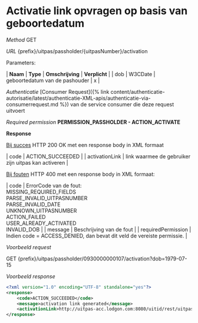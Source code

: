 ---
---

# Activatie link opvragen op basis van geboortedatum

_Method_
GET

_URL_
{prefix}/uitpas/passholder/{uitpasNumber}/activation

Parameters:

| **Naam** | **Type** | **Omschrijving** | **Verplicht** |
| dob | W3CDate | geboortedatum van de pashouder | x |

_Authenticatie_
[Consumer Request]({% link content/authenticatie-autorisatie/latest/authenticatie-XML-apis/authenticatie-via-consumerrequest.md %}) van de service consumer die deze request uitvoert

_Required permission_
**PERMISSION_PASSHOLDER - ACTION_ACTIVATE**

**Response**

<u>Bij succes</u>
HTTP 200 OK met een response body in XML formaat

| code | ACTION_SUCCEEDED |
| activationLink | link waarmee de gebruiker zijn uitpas kan activeren |

<u>Bij fouten</u>
HTTP 400 met een response body in XML formaat:

| code | ErrorCode van de fout:<br>MISSING_REQUIRED_FIELDS<br>PARSE_INVALID_UITPASNUMBER<br>PARSE_INVALID_DATE<br>UNKNOWN_UITPASNUMBER<br>ACTION_FAILED<br>USER_ALREADY_ACTIVATED<br>INVALID_DOB |
| message | Beschrijving van de fout |
| requiredPermission | Indien code = ACCESS_DENIED, dan bevat dit veld de vereiste permissie. |

_Voorbeeld request_

GET {prefix}/uitpas/passholder/0930000000107/activation?dob=1979-07-15

_Voorbeeld response_


~~~xml
<?xml version="1.0" encoding="UTF-8" standalone="yes"?>
<response>
    <code>ACTION_SUCCEEDED</code>
    <message>activation link generated</message>
    <activationLink>http://uitpas-acc.lodgon.com:8080/uitid/rest/uitpas/activate/0930000000107/98bdd8b3f4e48d4c</activationLink>
</response>
~~~
